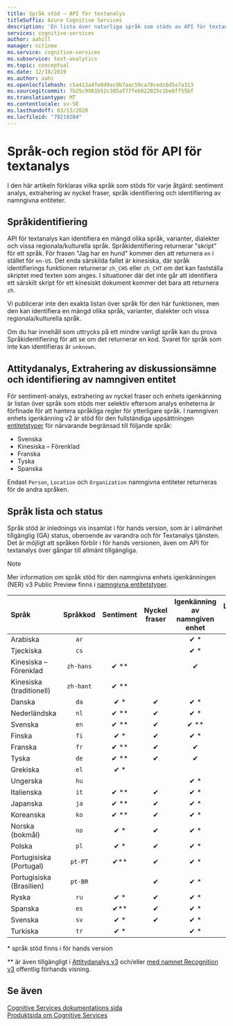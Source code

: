 ```yaml
---
title: Språk stöd – API för textanalys
titleSuffix: Azure Cognitive Services
description: 'En lista över naturliga språk som stöds av API för textanalys. I den här artikeln förklaras vilka språk som stöds för varje åtgärd: sentiment analys, extrahering av nyckel fraser, språk identifiering och enhets igenkänning.'
services: cognitive-services
author: aahill
manager: nitinme
ms.service: cognitive-services
ms.subservice: text-analytics
ms.topic: conceptual
ms.date: 12/18/2019
ms.author: aahi
ms.openlocfilehash: c5a413a4fe8d9ac9b7aac59ca78cedc6d5a7a313
ms.sourcegitcommit: 7b25c9981b52c385af77feb022825c1be6ff55bf
ms.translationtype: MT
ms.contentlocale: sv-SE
ms.lasthandoff: 03/13/2020
ms.locfileid: "79219284"
---
```

# <a name="language-and-region-support-for-the-text-analytics-api"></a>Språk-och region stöd för API för textanalys

I den här artikeln förklaras vilka språk som stöds för varje åtgärd: sentiment analys, extrahering av nyckel fraser, språk identifiering och identifiering av namngivna entiteter.

## <a name="language-detection"></a>Språkidentifiering

API för textanalys kan identifiera en mängd olika språk, varianter, dialekter och vissa regionala/kulturella språk.  Språkidentifiering returnerar "skript" för ett språk. För frasen "Jag har en hund" kommer den att returnera `en` i stället för `en-US`. Det enda särskilda fallet är kinesiska, där språk identifierings funktionen returnerar `zh_CHS` eller `zh_CHT` om det kan fastställa skriptet med texten som anges. I situationer där det inte går att identifiera ett särskilt skript för ett kinesiskt dokument kommer det bara att returnera `zh`.

Vi publicerar inte den exakta listan över språk för den här funktionen, men den kan identifiera en mängd olika språk, varianter, dialekter och vissa regionala/kulturella språk. 

Om du har innehåll som uttrycks på ett mindre vanligt språk kan du prova Språkidentifiering för att se om det returnerar en kod. Svaret för språk som inte kan identifieras är `unknown`.

## <a name="sentiment-analysis-key-phrase-extraction-and-named-entity-recognition"></a>Attitydanalys, Extrahering av diskussionsämne och identifiering av namngiven entitet

För sentiment-analys, extrahering av nyckel fraser och enhets igenkänning är listan över språk som stöds mer selektiv eftersom analys enheterna är förfinade för att hantera språkliga regler för ytterligare språk. I namngiven enhets igenkänning v2 är stöd för den fullständiga uppsättningen [entitetstyper](how-tos/text-analytics-how-to-entity-linking.md#named-entity-recognition-versions-and-features) för närvarande begränsad till följande språk: 
* Svenska
* Kinesiska – Förenklad
* Franska
* Tyska
* Spanska

Endast `Person`, `Location` och `Organization` namngivna entiteter returneras för de andra språken.

## <a name="language-list-and-status"></a>Språk lista och status

Språk stöd är inlednings vis insamlat i för hands version, som är i allmänhet tillgänglig (GA) status, oberoende av varandra och för Textanalys tjänsten. Det är möjligt att språken förblir i för hands versionen, även om API för textanalys över gångar till allmänt tillgängliga.

> [!NOTE]
> Mer information om språk stöd för den namngivna enhets igenkänningen (NER) v3 Public Preview finns i [namngivna entitetstyper](named-entity-types.md).

| Språk              | Språkkod | Sentiment | Nyckel fraser | Igenkänning av namngiven enhet | Länkning av entitet |       Anteckningar        |
|:----------------------|:-------------:|:---------:|:-----------:|:------------------------:|:--------------:|:------------------:|
| Arabiska                |     `ar`      |           |             |           ✔ \*           |                |                    |
| Tjeckiska                 |     `cs`      |           |             |           ✔ \*           |                |                    |
| Kinesiska – Förenklad    |   `zh-hans`   |  ✔ \*\*   |             |            ✔             |                | `zh` också accepterat                   |
| Kinesiska (traditionell)   |   `zh-hant`   |  ✔ \*\*   |             |                          |                |                    |
| Danska                |     `da`      |   ✔ \*    |      ✔      |           ✔ \*           |                |                    |
| Nederländska                 |     `nl`      |   ✔ \**   |      ✔      |           ✔ \*           |                |                    |
| Svenska               |     `en`      |   ✔ \**   |      ✔      |          ✔ \*\*          |     ✔ \**      |                    |
| Finska               |     `fi`      |   ✔ \*    |      ✔      |           ✔ \*           |                |                    |
| Franska                |     `fr`      |   ✔ \**   |      ✔      |            ✔             |                |                    |
| Tyska                |     `de`      |   ✔ \**   |      ✔      |            ✔             |                |                    |
| Grekiska                 |     `el`      |   ✔ \*    |             |                          |                |                    |
| Ungerska             |     `hu`      |           |             |           ✔ \*           |                |                    |
| Italienska               |     `it`      |   ✔ \**   |      ✔      |           ✔ \*           |                |                    |
| Japanska              |     `ja`      |   ✔ \**   |      ✔      |           ✔ \*           |                |                    |
| Koreanska                |     `ko`      |   ✔ \*\*  |      ✔      |           ✔ \*           |                |                    |
| Norska (bokmål)   |     `no`      |   ✔ \*    |      ✔      |           ✔ \*           |                | `nb` också accepterat                   |
| Polska                |     `pl`      |   ✔ \*    |      ✔      |           ✔ \*           |                |                    |
| Portugisiska (Portugal) |    `pt-PT`    |   ✔\**    |      ✔      |           ✔ \*           |                | `pt` också accepterat |
| Portugisiska (Brasilien)   |    `pt-BR`    |           |      ✔      |           ✔ \*           |                |                    |
| Ryska               |     `ru`      |   ✔ \*    |      ✔      |           ✔ \*           |                |                    |
| Spanska               |     `es`      |   ✔\**    |      ✔      |           ✔ \*           |     ✔ \**      |                    |
| Svenska               |     `sv`      |   ✔ \*    |      ✔      |           ✔ \*           |                |                    |
| Turkiska               |     `tr`      |   ✔ \*    |             |           ✔ \*           |                |                    |

\* språk stöd finns i för hands version

\** är även tillgängligt i [Attitydanalys v3](https://docs.microsoft.com/azure/cognitive-services/text-analytics/how-tos/text-analytics-how-to-sentiment-analysis#sentiment-analysis-versions-and-features) och/eller [med namnet Recognition v3](how-tos/text-analytics-how-to-entity-linking.md#named-entity-recognition-versions-and-features) offentlig förhands visning.

## <a name="see-also"></a>Se även

[Cognitive Services dokumentations sida](https://docs.microsoft.com/azure/cognitive-services/)   
[Produktsida om Cognitive Services](https://azure.microsoft.com/services/cognitive-services/)
